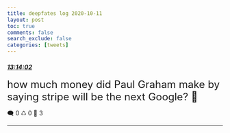 ```yaml
---
title: deepfates log 2020-10-11
layout: post
toc: true
comments: false
search_exclude: false
categories: [tweets]
---
```



#### <a href = "https://twitter.com/deepfates/status/1315370089567457280">*13:14:02*</a>

<font size="5">how much money did Paul Graham make by saying stripe will be the next Google?  🤔</font>



🗨️ 0 ♺ 0 🤍  3   

---
    
            

